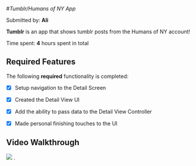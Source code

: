 #*Tumblr/Humans of NY App*

Submitted by: **Ali**

**Tumblr** is an app that shows tumblr posts from the Humans of NY account!

Time spent: **4** hours spent in total

## Required Features

The following **required** functionality is completed:

- [X] Setup navigation to the Detail Screen
- [X] Created the Detail View UI
- [X] Add the ability to pass data to the Detail View Controller
- [X] Made personal finishing touches to the UI


## Video Walkthrough


![](https://github.com/ziaali455/project6_codepath_ios/blob/main/unit6-.gif) .
